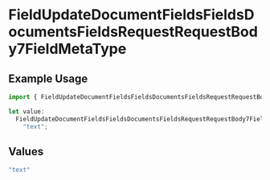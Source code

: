 # FieldUpdateDocumentFieldsFieldsDocumentsFieldsRequestRequestBody7FieldMetaType

## Example Usage

```typescript
import { FieldUpdateDocumentFieldsFieldsDocumentsFieldsRequestRequestBody7FieldMetaType } from "@documenso/sdk-typescript/models/operations";

let value:
  FieldUpdateDocumentFieldsFieldsDocumentsFieldsRequestRequestBody7FieldMetaType =
    "text";
```

## Values

```typescript
"text"
```